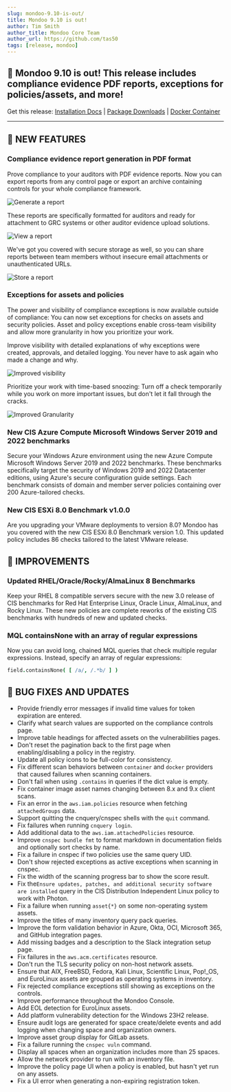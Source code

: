 ```yaml
---
slug: mondoo-9.10-is-out/
title: Mondoo 9.10 is out!
author: Tim Smith
author_title: Mondoo Core Team
author_url: https://github.com/tas50
tags: [release, mondoo]
---
```


## 🥳 Mondoo 9.10 is out! This release includes compliance evidence PDF reports, exceptions for policies/assets, and more!

Get this release: [Installation Docs](/cnspec/) | [Package Downloads](https://releases.mondoo.com/cnspec/) | [Docker Container](https://hub.docker.com/r/mondoo/cnspec)

---

## 🎉 NEW FEATURES

### Compliance evidence report generation in PDF format

Prove compliance to your auditors with PDF evidence reports. Now you can export reports from any control page or export an archive containing controls for your whole compliance framework.

![Generate a report](/img/releases/2023-12-05-mondoo-9.10-is-out/generate.png)

These reports are specifically formatted for auditors and ready for attachment to GRC systems or other auditor evidence upload solutions.

![View a report](/img/releases/2023-12-05-mondoo-9.10-is-out/view.png)

We've got you covered with secure storage as well, so you can share reports between team members without insecure email attachments or unauthenticated URLs.

![Store a report](/img/releases/2023-12-05-mondoo-9.10-is-out/store.png)

### Exceptions for assets and policies

The power and visibility of compliance exceptions is now available outside of compliance: You can now set exceptions for checks on assets and security policies. Asset and policy exceptions enable cross-team visibility and allow more granularity in how you prioritize your work.

Improve visibility with detailed explanations of why exceptions were created, approvals, and detailed logging. You never have to ask again who made a change and why.

![Improved visibility](/img/releases/2023-12-05-mondoo-9.10-is-out/visibility.png)

Prioritize your work with time-based snoozing: Turn off a check temporarily while you work on more important issues, but don't let it fall through the cracks.

![Improved Granularity](/img/releases/2023-12-05-mondoo-9.10-is-out/granularity.png)

### New CIS Azure Compute Microsoft Windows Server 2019 and 2022 benchmarks

Secure your Windows Azure environment using the new Azure Compute Microsoft Windows Server 2019 and 2022 benchmarks. These benchmarks specifically target the security of Windows 2019 and 2022 Datacenter editions, using Azure's secure configuration guide settings. Each benchmark consists of domain and member server policies containing over 200 Azure-tailored checks.

### New CIS ESXi 8.0 Benchmark v1.0.0

Are you upgrading your VMware deployments to version 8.0? Mondoo has you covered with the new CIS ESXi 8.0 Benchmark version 1.0. This updated policy includes 86 checks tailored to the latest VMware release.

## 🧹 IMPROVEMENTS

### Updated RHEL/Oracle/Rocky/AlmaLinux 8 Benchmarks

Keep your RHEL 8 compatible servers secure with the new 3.0 release of CIS benchmarks for Red Hat Enterprise Linux, Oracle Linux, AlmaLinux, and Rocky Linux. These new policies are complete reworks of the existing CIS benchmarks with hundreds of new and updated checks.

### MQL containsNone with an array of regular expressions

Now you can avoid long, chained MQL queries that check multiple regular expressions. Instead, specify an array of regular expressions:

```coffee
field.containsNone( [ /a/, /.*b/ ] )
```

## 🐛 BUG FIXES AND UPDATES

- Provide friendly error messages if invalid time values for token expiration are entered.
- Clarify what search values are supported on the compliance controls page.
- Improve table headings for affected assets on the vulnerabilities pages.
- Don't reset the pagination back to the first page when enabling/disabling a policy in the registry.
- Update all policy icons to be full-color for consistency.
- Fix different scan behaviors between `container` and `docker` providers that caused failures when scanning containers.
- Don't fail when using `.contains` in queries if the dict value is empty.
- Fix container image asset names changing between 8.x and 9.x client scans.
- Fix an error in the `aws.iam.policies` resource when fetching `attachedGroups` data.
- Support quitting the cnquery/cnspec shells with the `quit` command.
- Fix failures when running `cnquery login`.
- Add additional data to the `aws.iam.attachedPolicies` resource.
- Improve `cnspec bundle fmt` to format markdown in documentation fields and optionally sort checks by name.
- Fix a failure in cnspec if two policies use the same query UID.
- Don't show rejected exceptions as active exceptions when scanning in cnspec.
- Fix the width of the scanning progress bar to show the score result.
- Fix the`Ensure updates, patches, and additional security software are installed` query in the CIS Distribution Independent Linux policy to work with Photon.
- Fix a failure when running `asset{*}` on some non-operating system assets.
- Improve the titles of many inventory query pack queries.
- Improve the form validation behavior in Azure, Okta, OCI, Microsoft 365, and GitHub integration pages.
- Add missing badges and a description to the Slack integration setup page.
- Fix failures in the `aws.acm.certificates` resource.
- Don't run the TLS security policy on non-host network assets.
- Ensure that AIX, FreeBSD, Fedora, Kali Linux, Scientific Linux, Pop!\_OS, and EuroLinux assets are grouped as operating systems in inventory.
- Fix rejected compliance exceptions still showing as exceptions on the controls.
- Improve performance throughout the Mondoo Console.
- Add EOL detection for EuroLinux assets.
- Add platform vulnerability detection for the Windows 23H2 release.
- Ensure audit logs are generated for space create/delete events and add logging when changing space and organization owners.
- Improve asset group display for GitLab assets.
- Fix a failure running the `cnspec vuln` command.
- Display all spaces when an organization includes more than 25 spaces.
- Allow the network provider to run with an inventory file.
- Improve the policy page UI when a policy is enabled, but hasn't yet run on any assets.
- Fix a UI error when generating a non-expiring registration token.
